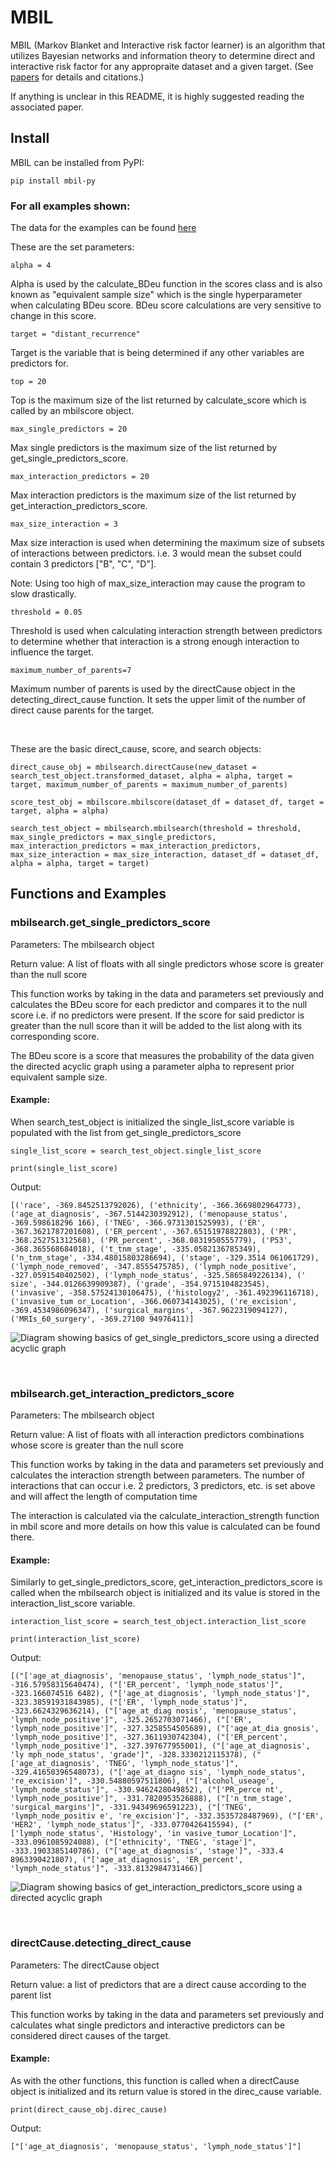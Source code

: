 # MBIL
MBIL (Markov Blanket and Interactive risk factor learner) is an algorithm that utilizes Bayesian networks and information theory to determine direct and interactive risk factor for any appropraite dataset and a given target. (See [papers](https://github.com/XiaJiang-2/MBIL/blob/main/docs/BINF-D-19-00613_R2(2).pdf) for details and citations.)

If anything is unclear in this README, it is highly suggested reading the associated paper.

## Install
MBIL can be installed from PyPI:

`pip install mbil-py`


### For all examples shown:

The data for the examples can be found [here](https://github.com/XiaJiang-2/MBIL/blob/main/datasets/LSM-15Year.txt)

These are the set parameters:

`alpha = 4`

Alpha is used by the calculate_BDeu function in the scores class and is also known as "equivalent sample size" which is the single hyperparameter when calculating BDeu score. BDeu score calculations are very sensitive to change in this score.

`target = "distant_recurrence"`

Target is the variable that is being determined if any other variables are predictors for.

`top = 20`

Top is the maximum size of the list returned by calculate_score which is called by an mbilscore object.

`max_single_predictors = 20`

Max single predictors is the maximum size of the list returned by get_single_predictors_score.

`max_interaction_predictors = 20`

Max interaction predictors is the maximum size of the list returned by get_interaction_predictors_score.

`max_size_interaction = 3`

Max size interaction is used when determining the maximum size of subsets of interactions between predictors. i.e. 3 would mean the subset could contain 3 predictors ["B", "C", "D"]. 

Note: Using too high of max_size_interaction may cause the program to slow drastically.

`threshold = 0.05`

Threshold is used when calculating interaction strength between predictors to determine whether that interaction is a strong enough interaction to influence the target.

`maximum_number_of_parents=7`

Maximum number of parents is used by the directCause object in the detecting_direct_cause function. It sets the upper limit of the number of direct cause parents for the target.

<br/>

These are the basic direct_cause, score, and search objects:

`direct_cause_obj = mbilsearch.directCause(new_dataset = search_test_object.transformed_dataset, alpha = alpha, target = target, maximum_number_of_parents = maximum_number_of_parents)`

`score_test_obj = mbilscore.mbilscore(dataset_df = dataset_df, target = target, alpha = alpha)`

`search_test_object = mbilsearch.mbilsearch(threshold = threshold, max_single_predictors = max_single_predictors, max_interaction_predictors = max_interaction_predictors, max_size_interaction = max_size_interaction, dataset_df = dataset_df, alpha = alpha, target = target)`


## Functions and Examples

### mbilsearch.get_single_predictors_score

Parameters: The mbilsearch object

Return value: A list of floats with all single predictors whose score is greater than the null score

This function works by taking in the data and parameters set previously and calculates the BDeu score for each predictor and compares it to the null score i.e. if no predictors were present. If the score for said predictor is greater than the null score than it will be added to the list along with its corresponding score.

The BDeu score is a score that measures the probability of the data given the directed acyclic graph using a parameter alpha to represent prior equivalent sample size.

#### Example:

When search_test_object is initialized the single_list_score variable is populated with the list from get_single_predictors_score

`single_list_score = search_test_object.single_list_score`

`print(single_list_score)`

Output:

`[('race', -369.8452513792026), ('ethnicity', -366.3669802964773), ('age_at_diagnosis', -367.5144230392912), ('menopause_status', -369.598618296
166), ('TNEG', -366.9731301525993), ('ER', -367.3621787201608), ('ER_percent', -367.65151978822803), ('PR', -368.252751312568), ('PR_percent',
-368.0831950555779), ('P53', -368.365568684018), ('t_tnm_stage', -335.0582136785349), ('n_tnm_stage', -334.48015803286694), ('stage', -329.3514
061061729), ('lymph_node_removed', -347.8555475785), ('lymph_node_positive', -327.0591540402502), ('lymph_node_status', -325.5865849226134), ('
size', -344.0126639909387), ('grade', -354.9715104823545), ('invasive', -358.57524130106475), ('histology2', -361.492396116718), ('invasive_tum
or_Location', -366.060734143025), ('re_excision', -369.4534986096347), ('surgical_margins', -367.9622319094127), ('MRIs_60_surgery', -369.27100
94976411)]`

![Diagram showing basics of get_single_predictors_score using a directed acyclic graph](MBILProcedure1_img.png)

<br/>

### mbilsearch.get_interaction_predictors_score

Parameters: The mbilsearch object

Return value: A list of floats with all interaction predictors combinations whose score is greater than the null score

This function works by taking in the data and parameters set previously and calculates the interaction strength between parameters. The number of interactions that can occur i.e. 2 predictors, 3 predictors, etc. is set above and will affect the length of computation time

The interaction is calculated via the calculate_interaction_strength function in mbil score and more details on how this value is calculated can be found there.

#### Example:

Similarly to get_single_predictors_score, get_interaction_predictors_score is called when the mbilsearch object is initialized and its value is stored in the interaction_list_score variable.

`interaction_list_score = search_test_object.interaction_list_score`

`print(interaction_list_score)`

Output:

`[("['age_at_diagnosis', 'menopause_status', 'lymph_node_status']", -316.57958315640474), ("['ER_percent', 'lymph_node_status']", -323.166074516
6482), ("['age_at_diagnosis', 'lymph_node_status']", -323.38591931843985), ("['ER', 'lymph_node_status']", -323.6624329636214), ("['age_at_diag
nosis', 'menopause_status', 'lymph_node_positive']", -325.2652703071466), ("['ER', 'lymph_node_positive']", -327.3258554505689), ("['age_at_dia
gnosis', 'lymph_node_positive']", -327.3611930742304), ("['ER_percent', 'lymph_node_positive']", -327.397677955001), ("['age_at_diagnosis', 'ly
mph_node_status', 'grade']", -328.3330212115378), ("['age_at_diagnosis', 'TNEG', 'lymph_node_status']", -329.41650396548073), ("['age_at_diagno
sis', 'lymph_node_status', 're_excision']", -330.54880597511806), ("['alcohol_useage', 'lymph_node_status']", -330.9462428049852), ("['PR_perce
nt', 'lymph_node_positive']", -331.7820953526888), ("['n_tnm_stage', 'surgical_margins']", -331.94349696591223), ("['TNEG', 'lymph_node_positiv
e', 're_excision']", -332.3535728487969), ("['ER', 'HER2', 'lymph_node_status']", -333.0770426415594), ("['lymph_node_status', 'Histology', 'in
vasive_tumor_Location']", -333.0961085924088), ("['ethnicity', 'TNEG', 'stage']", -333.1903385140786), ("['age_at_diagnosis', 'stage']", -333.4
8963390421807), ("['age_at_diagnosis', 'ER_percent', 'lymph_node_status']", -333.8132984731466)]`

![Diagram showing basics of get_interaction_predictors_score using a directed acyclic graph](ExampleOfInteractiveModels2022.8.png)

<br/>

### directCause.detecting_direct_cause

Parameters: The directCause object

Return value: a list of predictors that are a direct cause according to the parent list

This function works by taking in the data and parameters set previously and calculates what single predictors and interactive predictors can be considered direct causes of the target.

#### Example:

As with the other functions, this function is called when a directCause object is initialized and its return value is stored in the direc_cause variable.

`print(direct_cause_obj.direc_cause)`

Output:

`["['age_at_diagnosis', 'menopause_status', 'lymph_node_status']"]`




